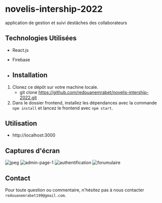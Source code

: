 # novelis-intership-2022
application de gestion et suivi destâches des collaborateurs
## Technologies Utilisées
- React.js
- Firebase

- ## Installation 

1. Clonez ce dépôt sur votre machine locale.
   - git clone https://github.com/redouanemrabet/novelis-intership-2022.git
2. Dans le dossier frontend, installez les dépendances avec la commande `npm install` et lancez le frontend avec `npm start`.

  ## Utilisation
- http://localhost:3000

## Captures d'écran
![jpeg](https://github.com/redouanemrabet/novelis-intership-2022/assets/106490380/171a6d6a-0134-4da4-88d5-0021e875b79c)
![admin-page-1](https://github.com/redouanemrabet/novelis-intership-2022/assets/106490380/6d2f5c59-99bf-425d-a29c-b35895bd2491)
![authentification](https://github.com/redouanemrabet/novelis-intership-2022/assets/106490380/46e42a49-13a8-47a4-a4ab-4911029f095c)
![forumulaire](https://github.com/redouanemrabet/novelis-intership-2022/assets/106490380/dca187bc-9482-4337-98e0-84d505ba8e69)

## Contact

Pour toute question ou commentaire, n'hésitez pas à nous contacter `redouanemrabet199@gmail.com`.
